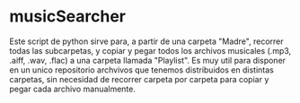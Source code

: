 # musicSearcher
Este script de python sirve para, a partir de una carpeta "Madre", recorrer todas las subcarpetas,
y copiar y pegar todos los archivos musicales (.mp3, .aiff, .wav, .flac) a una carpeta llamada "Playlist".
Es muy util para disponer en un unico repositorio archvivos que tenemos distribuidos en distintas carpetas,
sin necesidad de recorrer carpeta por carpeta para copiar y pegar cada archivo manualmente.
